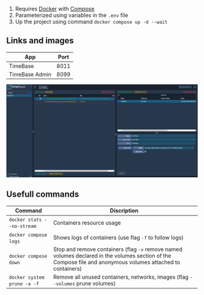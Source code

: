 1. Requires [Docker](https://docs.docker.com/engine/install/) with [Compose](https://docs.docker.com/compose/install/)
2. Parameterized using variables in the `.env` file
3. Up the project using command `docker compose up -d --wait`

## Links and images

| App | Port |
|-|-|
| TimeBase | 8011
| TimeBase Admin | 8099

![TimeBase Admin WEB UI](./images/timebase-admin.jpg)

## Usefull commands

| Command | Discription
|-|-
| `docker stats --no-stream` | Containers resource usage
| `docker compose logs` | Shows logs of containers (use flag `-f` to follow logs)
| `docker compose down` | Stop and remove containers (flag `-v` remove named volumes declared in the volumes section of the Compose file and anonymous volumes attached to containers)
| `docker system prune -a -f` | Remove all unused containers, networks, images (flag `--volumes` prune volumes)
